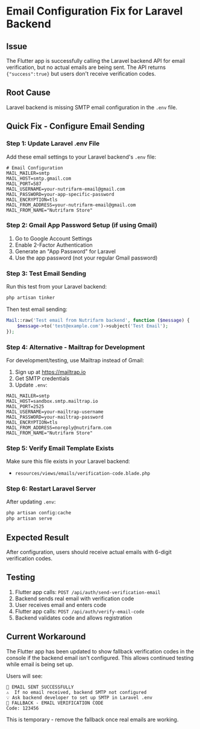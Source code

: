 # Email Configuration Fix for Laravel Backend

## Issue
The Flutter app is successfully calling the Laravel backend API for email verification, but no actual emails are being sent. The API returns `{"success":true}` but users don't receive verification codes.

## Root Cause
Laravel backend is missing SMTP email configuration in the `.env` file.

## Quick Fix - Configure Email Sending

### Step 1: Update Laravel .env File
Add these email settings to your Laravel backend's `.env` file:

```env
# Email Configuration
MAIL_MAILER=smtp
MAIL_HOST=smtp.gmail.com
MAIL_PORT=587
MAIL_USERNAME=your-nutrifarm-email@gmail.com
MAIL_PASSWORD=your-app-specific-password
MAIL_ENCRYPTION=tls
MAIL_FROM_ADDRESS=your-nutrifarm-email@gmail.com
MAIL_FROM_NAME="Nutrifarm Store"
```

### Step 2: Gmail App Password Setup (if using Gmail)
1. Go to Google Account Settings
2. Enable 2-Factor Authentication
3. Generate an "App Password" for Laravel
4. Use the app password (not your regular Gmail password)

### Step 3: Test Email Sending
Run this test from your Laravel backend:

```bash
php artisan tinker
```

Then test email sending:
```php
Mail::raw('Test email from Nutrifarm backend', function ($message) {
    $message->to('test@example.com')->subject('Test Email');
});
```

### Step 4: Alternative - Mailtrap for Development
For development/testing, use Mailtrap instead of Gmail:

1. Sign up at https://mailtrap.io
2. Get SMTP credentials
3. Update `.env`:

```env
MAIL_MAILER=smtp
MAIL_HOST=sandbox.smtp.mailtrap.io
MAIL_PORT=2525
MAIL_USERNAME=your-mailtrap-username
MAIL_PASSWORD=your-mailtrap-password
MAIL_ENCRYPTION=tls
MAIL_FROM_ADDRESS=noreply@nutrifarm.com
MAIL_FROM_NAME="Nutrifarm Store"
```

### Step 5: Verify Email Template Exists
Make sure this file exists in your Laravel backend:
- `resources/views/emails/verification-code.blade.php`

### Step 6: Restart Laravel Server
After updating `.env`:
```bash
php artisan config:cache
php artisan serve
```

## Expected Result
After configuration, users should receive actual emails with 6-digit verification codes.

## Testing
1. Flutter app calls: `POST /api/auth/send-verification-email`
2. Backend sends real email with verification code
3. User receives email and enters code
4. Flutter app calls: `POST /api/auth/verify-email-code`
5. Backend validates code and allows registration

## Current Workaround
The Flutter app has been updated to show fallback verification codes in the console if the backend email isn't configured. This allows continued testing while email is being set up.

Users will see:
```
📧 EMAIL SENT SUCCESSFULLY
⚠️  If no email received, backend SMTP not configured  
💡 Ask backend developer to set up SMTP in Laravel .env
📧 FALLBACK - EMAIL VERIFICATION CODE
Code: 123456
```

This is temporary - remove the fallback once real emails are working.
